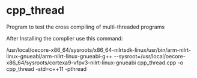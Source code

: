 # cpp_thread
Program to test the cross compiling of multi-threaded programs

After Installing the complier use this command:

/usr/local/oecore-x86_64/sysroots/x86_64-nilrtsdk-linux/usr/bin/arm-nilrt-linux-gnueabi/arm-nilrt-linux-gnueabi-g++ --sysroot=/usr/local/oecore-x86_64/sysroots/cortexa9-vfpv3-nilrt-linux-gnueabi cpp_thread.cpp -o cpp_thread -std=c++11 -pthread
